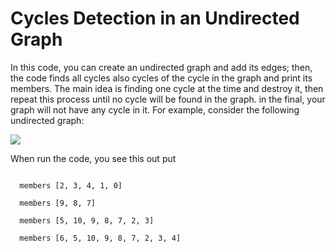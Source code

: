 <h1> Cycles Detection in an Undirected Graph</h1>
<p>In this code, you can create an undirected graph and add its edges; then,
the code finds all cycles also cycles of the cycle in the graph and print its members.
The main idea is finding one cycle at the time and destroy it, then repeat this process until no cycle will be found
in the graph. in the final, your graph will not have any cycle in it. For example, consider the following undirected graph:</p>
<img src = "https://github.com/amoazeni75/detect_cycles_undirected_graph/blob/master/graph.png" >
<p>When run the code, you see this out put</p>
<div>
  <code>
  members [2, 3, 4, 1, 0]
</code>
</div>
<code>
  members [9, 8, 7]
</code>
<code>
  members [5, 10, 9, 8, 7, 2, 3]
</code>
<code>
  members [6, 5, 10, 9, 8, 7, 2, 3, 4]
</code>
